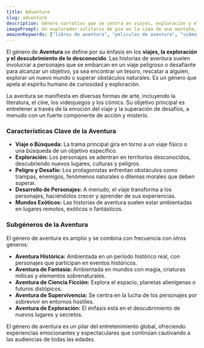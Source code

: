 ```yaml
---
title: Adventure
slug: adventure
description: Género narrativo que se centra en viajes, exploración y el descubrimiento de lo desconocido. Las historias de aventura suelen involucrar peligros, desafíos y la búsqueda de un objetivo.
imagePrompt: Un explorador solitario de pie en la cima de una montaña, mirando un vasto paisaje inexplorado con ruinas antiguas, selvas densas y ríos serpenteantes. La iluminación es épica y sugiere un viaje por delante, con una mochila y herramientas de exploración.
amazonKeywords: ["libros de aventura", "peliculas de aventura", "videojuegos de aventura", "viajes y exploracion", "aventura y misterio"]
---
```


El género de **Aventura** se define por su énfasis en los **viajes, la exploración y el descubrimiento de lo desconocido**. Las historias de aventura suelen involucrar a personajes que se embarcan en un viaje peligroso o desafiante para alcanzar un objetivo, ya sea encontrar un tesoro, rescatar a alguien, explorar un nuevo mundo o superar obstáculos naturales. Es un género que apela al espíritu humano de curiosidad y exploración.

La aventura se manifiesta en diversas formas de arte, incluyendo la literatura, el cine, los videojuegos y los cómics. Su objetivo principal es entretener a través de la emoción del viaje y la superación de desafíos, a menudo con un fuerte componente de acción y misterio.

### Características Clave de la Aventura

*   **Viaje o Búsqueda:** La trama principal gira en torno a un viaje físico o una búsqueda de un objetivo específico.
*   **Exploración:** Los personajes se adentran en territorios desconocidos, descubriendo nuevos lugares, culturas y peligros.
*   **Peligro y Desafío:** Los protagonistas enfrentan obstáculos como trampas, enemigos, fenómenos naturales o dilemas morales que deben superar.
*   **Desarrollo de Personajes:** A menudo, el viaje transforma a los personajes, haciéndolos crecer y aprender de sus experiencias.
*   **Mundos Exóticos:** Las historias de aventura suelen estar ambientadas en lugares remotos, exóticos o fantásticos.

### Subgéneros de la Aventura

El género de aventura es amplio y se combina con frecuencia con otros géneros:

*   **Aventura Histórica:** Ambientada en un período histórico real, con personajes que participan en eventos históricos.
*   **Aventura de Fantasía:** Ambientada en mundos con magia, criaturas míticas y elementos sobrenaturales.
*   **Aventura de Ciencia Ficción:** Explora el espacio, planetas alienígenas o futuros distópicos.
*   **Aventura de Supervivencia:** Se centra en la lucha de los personajes por sobrevivir en entornos hostiles.
*   **Aventura de Exploración:** El énfasis está en el descubrimiento de nuevos lugares y secretos.

El género de aventura es un pilar del entretenimiento global, ofreciendo experiencias emocionantes y espectaculares que continúan cautivando a las audiencias de todas las edades.
